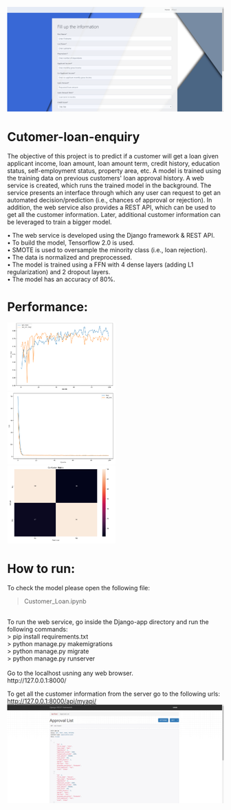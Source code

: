 ![](Django-app/customerLoanUI.PNG?raw=true)
# Cutomer-loan-enquiry
The objective of this project is to predict if a customer will get a loan given applicant income, loan amount, loan amount term, credit history, education status, self-employment status, property area, etc. A model is trained using the training data on previous customers' loan approval history. A web service is created, which runs the trained model in the background. The service presents an interface through which any user can request to get an automated decision/prediction (i.e., chances of approval or rejection). In addition, the web service also provides a REST API, which can be used to get all the customer information. Later, additional customer information can be leveraged to train a bigger model. 

• The web service is developed using the Django framework & REST API. <br>
• To build the model, Tensorflow 2.0 is used. <br>
• SMOTE is used to oversample the minority class (i.e., loan rejection).<br>
• The data is normalized and preprocessed. <br>
• The model is trained using a FFN with 4 dense layers (adding L1 regularization) and 2 dropout layers. <br>
• The model has an accuracy of 80%. <br>

# Performance:
<img src="accuracy.PNG" width="50%">
<img src="loss.PNG" width="50%">
<img src="confusionMatrix.PNG" width="50%">

# How to run:
To check the model please open the following file:<br>
> Customer_Loan.ipynb <br>
<br>
To run the web service, go inside the Django-app directory and run the following commands:<br>
> pip install requirements.txt <br>
> python manage.py makemigrations <br>
> python manage.py migrate<br>
> python manage.py runserver<br>
<br>
Go to the localhost usning any web browser. <br>
http://127.0.0.1:8000/<br>

To get all the customer information from the server go to the following urls: <br>
http://127.0.0.1:8000/api/myapi/ <br>
![](Django-app/getapi.PNG?raw=true)
